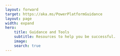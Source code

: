 ```yaml
---
layout: forward
target: https://aka.ms/PowerPlatformGuidance
layout: page
width: expand
hero:
    title: Guidance and Tools
    subtitle: Resources to help you be successful.
    image: 
    search: true
---
```


<!-- {% include resources-boxes.html columns="3" title="" subtitle="" %}

{% include featured.html tag="featured" title="Popular Articles" subtitle="Featured articles" %} -->